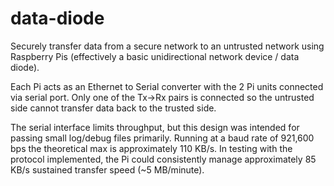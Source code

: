 # data-diode
Securely transfer data from a secure network to an untrusted network using Raspberry Pis (effectively a basic unidirectional network device / data diode).

Each Pi acts as an Ethernet to Serial converter with the 2 Pi units connected via serial port.  Only one of the Tx->Rx pairs is connected so the untrusted side cannot transfer data back to the trusted side.

The serial interface limits throughput, but this design was intended for passing small log/debug files primarily.  Running at a baud rate of 921,600 bps the theoretical max is approximately 110 KB/s.  In testing with the protocol implemented, the Pi could consistently manage approximately 85 KB/s sustained transfer speed (~5 MB/minute).
